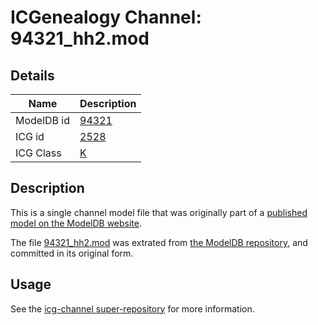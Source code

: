 # ICGenealogy Channel: 94321\_hh2.mod

## Details

Name | Description
---- | -----------
ModelDB id | [94321](http://senselab.med.yale.edu/ModelDB/ShowModel.cshtml?model=94321)
ICG id | [2528](http://icg.neurotheory.ox.ac.uk/channels/1/2528)
ICG Class | [K](http://icg.neurotheory.ox.ac.uk/channels/1)

## Description

This is a single channel model file that was originally part of a [published model on the ModelDB website](http://senselab.med.yale.edu/mModelDB/ShowModel.cshtml?model=94321).

The file [94321\_hh2.mod](94321_hh2.mod) was extrated from [the ModelDB repository](http://senselab.med.yale.edu/ModelDB/ShowModel.cshtml?model=94321), and committed in its original form.

## Usage

See the [icg-channel super-repository](https://github.com/icgenealogy/icg-channels) for more information.